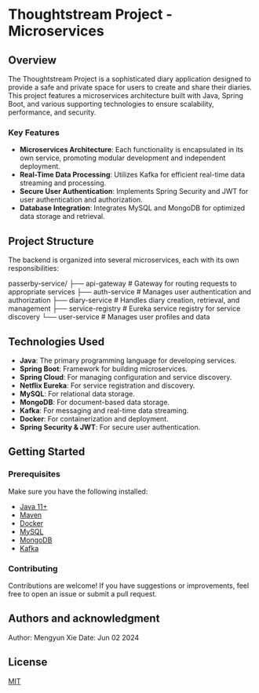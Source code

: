 # Thoughtstream Project - Microservices

## Overview
The Thoughtstream Project is a sophisticated diary application designed to provide a safe and private space for users to create and share their diaries. This project features a microservices architecture built with Java, Spring Boot, and various supporting technologies to ensure scalability, performance, and security.

### Key Features

- **Microservices Architecture**: Each functionality is encapsulated in its own service, promoting modular development and independent deployment.
- **Real-Time Data Processing**: Utilizes Kafka for efficient real-time data streaming and processing.
- **Secure User Authentication**: Implements Spring Security and JWT for user authentication and authorization.
- **Database Integration**: Integrates MySQL and MongoDB for optimized data storage and retrieval.

## Project Structure

The backend is organized into several microservices, each with its own responsibilities:

passerby-service/
├── api-gateway         # Gateway for routing requests to appropriate services
├── auth-service        # Manages user authentication and authorization
├── diary-service       # Handles diary creation, retrieval, and management
├── service-registry    # Eureka service registry for service discovery
└── user-service        # Manages user profiles and data

## Technologies Used

- **Java**: The primary programming language for developing services.
- **Spring Boot**: Framework for building microservices.
- **Spring Cloud**: For managing configuration and service discovery.
- **Netflix Eureka**: For service registration and discovery.
- **MySQL**: For relational data storage.
- **MongoDB**: For document-based data storage.
- **Kafka**: For messaging and real-time data streaming.
- **Docker**: For containerization and deployment.
- **Spring Security & JWT**: For secure user authentication.

## Getting Started

### Prerequisites

Make sure you have the following installed:

- [Java 11+](https://www.oracle.com/java/technologies/javase-jdk11-downloads.html)
- [Maven](https://maven.apache.org/)
- [Docker](https://www.docker.com/get-started)
- [MySQL](https://www.mysql.com/)
- [MongoDB](https://www.mongodb.com/try/download/community)
- [Kafka](https://kafka.apache.org/downloads)

### Contributing

Contributions are welcome! If you have suggestions or improvements, feel free to open an issue or submit a pull request.

## Authors and acknowledgment

Author: Mengyun Xie
Date: Jun 02 2024


## License

[MIT](https://choosealicense.com/licenses/mit/)
